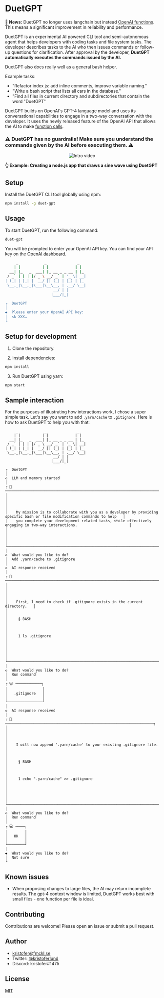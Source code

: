 # DuetGPT

**🎉 News:** DuetGPT no longer uses langchain but instead [OpenAI functions](https://openai.com/blog/function-calling-and-other-api-updates). This means a significant improvement in reliability and performance.

DuetGPT is an experimental AI powered CLI tool and semi-autonomous agent that helps developers with coding tasks and file system tasks. The developer describes tasks to the AI who then issues commands or follow-up questions for clarification. After approval by the developer, **DuetGPT automatically executes the commands issued by the AI.**

DuetGPT also does really well as a general bash helper.

Example tasks:

- "Refactor index.js: add inline comments, improve variable naming."
- "Write a bash script that lists all cars in the database."
- "Find all files in current directory and subdirectories that contain the word "DuetGPT"

DuetGPT builds on OpenAI's GPT-4 language model and uses its conversational capabilities to engage in a two-way conversation with the developer. It uses the newly released feature of the OpenAI API that allows the AI to make [function calls](https://openai.com/blog/function-calling-and-other-api-updates).

### ⚠️ DuetGPT has no guardrails! Make sure you understand the commands given by the AI before executing them. ⚠️

<p align="center">
   <img alt="Intro video" src="https://github.com/kristoferlund/duet-gpt/blob/main/media/intro-video.gif?raw=true" >
<p>

**👆 Example: Creating a node.js app that draws a sine wave using DuetGPT**

## Setup

Install the DuetGPT CLI tool globally using npm:

```bash
npm install -g duet-gpt
```

## Usage

To start DuetGPT, run the following command:

```bash
duet-gpt
```

You will be prompted to enter your OpenAI API key. You can find your API key on the [OpenAI dashboard](https://platform.openai.com/account/api-keys).

```bash
     _            _              _
    | |          | |            | |
  __| |_   _  ___| |_ __ _ _ __ | |_
 / _` | | | |/ _ \ __/ _` | '_ \| __|
| (_| | |_| |  __/ || (_| | |_) | |_
 \__,_|\__,_|\___|\__\__, | .__/ \__|
                      __/ | |
                     |___/|_|

┌  DuetGPT
│
◆  Please enter your OpenAI API key:
│  sk-XXX…
└
```

## Setup for development

1. Clone the repository.

2. Install dependencies:

```bash
npm install
```

3. Run DuetGPT using yarn:

```bash
npm start
```

## Sample interaction

For the purposes of illustrating how interactions work, I chose a super simple task. Let's say you want to add `.yarn/cache` to `.gitignore`. Here is how to ask DuetGPT to help you with that:

```
     _            _              _
    | |          | |            | |
  __| |_   _  ___| |_ __ _ _ __ | |_
 / _` | | | |/ _ \ __/ _` | '_ \| __|
| (_| | |_| |  __/ || (_| | |_) | |_
 \__,_|\__,_|\___|\__\__, | .__/ \__|
                      __/ | |
                     |___/|_|

┌  DuetGPT
│
◇  LLM and memory started
│
┌ 🤖 ────────────────────────────────────────────────────────────────────────────────────────────────────────────────────────┐
│                                                                                                                            │
│                                                                                                                            │
│    My mission is to collaborate with you as a developer by providing specific bash or file modification commands to help   │
│    you complete your development-related tasks, while effectively engaging in two-way interactions.                        │
│                                                                                                                            │
│                                                                                                                            │
└────────────────────────────────────────────────────────────────────────────────────────────────────────────────────────────┘
│
◇  What would you like to do?
│  Add .yarn/cache to .gitignore
│
◇  AI response received
│
┌ 🤖 ────────────────────────────────────────────────────────────────────────┐
│                                                                            │
│                                                                            │
│    First, I need to check if .gitignore exists in the current directory.   │
│                                                                            │
│     § BASH                                                                 │
│                                                                            │
│     1 ls .gitignore                                                        │
│                                                                            │
│                                                                            │
└────────────────────────────────────────────────────────────────────────────┘
│
◇  What would you like to do?
│  Run command
│
┌ 💻 ────────────┐
│                │
│   .gitignore   │
│                │
└────────────────┘
│
◇  AI response received
│
┌ 🤖 ────────────────────────────────────────────────────────────────────┐
│                                                                        │
│                                                                        │
│    I will now append '.yarn/cache' to your existing .gitignore file.   │
│                                                                        │
│     § BASH                                                             │
│                                                                        │
│     1 echo ".yarn/cache" >> .gitignore                                 │
│                                                                        │
│                                                                        │
└────────────────────────────────────────────────────────────────────────┘
│
◇  What would you like to do?
│  Run command
│
┌ 💻 ────┐
│        │
│   OK   │
│        │
└────────┘
│
◆  What would you like to do?
│  Not sure
└

```

## Known issues

- When proposing changes to large files, the AI may return incomplete results. The gpt-4 context window is limited, DuetGPT works best with small files - one function per file is ideal.

## Contributing

Contributions are welcome! Please open an issue or submit a pull request.

## Author

- [kristofer@fmckl.se](mailto:kristofer@fmckl.se)
- Twitter: [@kristoferlund](https://twitter.com/kristoferlund)
- Discord: kristofer#1475

## License

[MIT](LICENSE)
